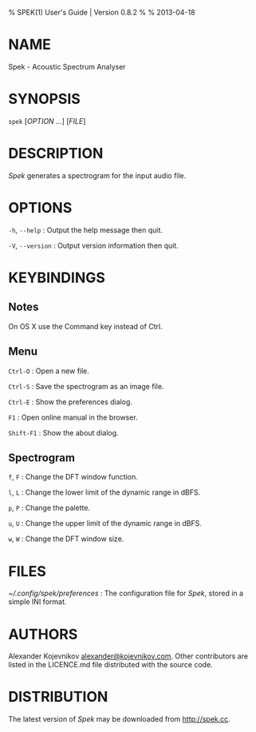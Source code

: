 % SPEK(1) User's Guide | Version 0.8.2
%
% 2013-04-18

# NAME

Spek - Acoustic Spectrum Analyser

# SYNOPSIS

`spek` [*OPTION* *...*] \[*FILE*]

# DESCRIPTION

*Spek* generates a spectrogram for the input audio file.

# OPTIONS

`-h`, `--help`
:   Output the help message then quit.

`-V`, `--version`
:   Output version information then quit.

# KEYBINDINGS

## Notes

On OS X use the Command key instead of Ctrl.

## Menu

`Ctrl-O`
:   Open a new file.

`Ctrl-S`
:   Save the spectrogram as an image file.

`Ctrl-E`
:   Show the preferences dialog.

`F1`
:   Open online manual in the browser.

`Shift-F1`
:   Show the about dialog.

## Spectrogram

`f`, `F`
:   Change the DFT window function.

`l`, `L`
:   Change the lower limit of the dynamic range in dBFS.

`p`, `P`
:   Change the palette.

`u`, `U`
:   Change the upper limit of the dynamic range in dBFS.

`w`, `W`
:   Change the DFT window size.

# FILES

*~/.config/spek/preferences*
:   The configuration file for *Spek*, stored in a simple INI format.

# AUTHORS

Alexander Kojevnikov <alexander@kojevnikov.com>. Other contributors are listed
in the LICENCE.md file distributed with the source code.

# DISTRIBUTION

The latest version of *Spek* may be downloaded from <http://spek.cc>.
